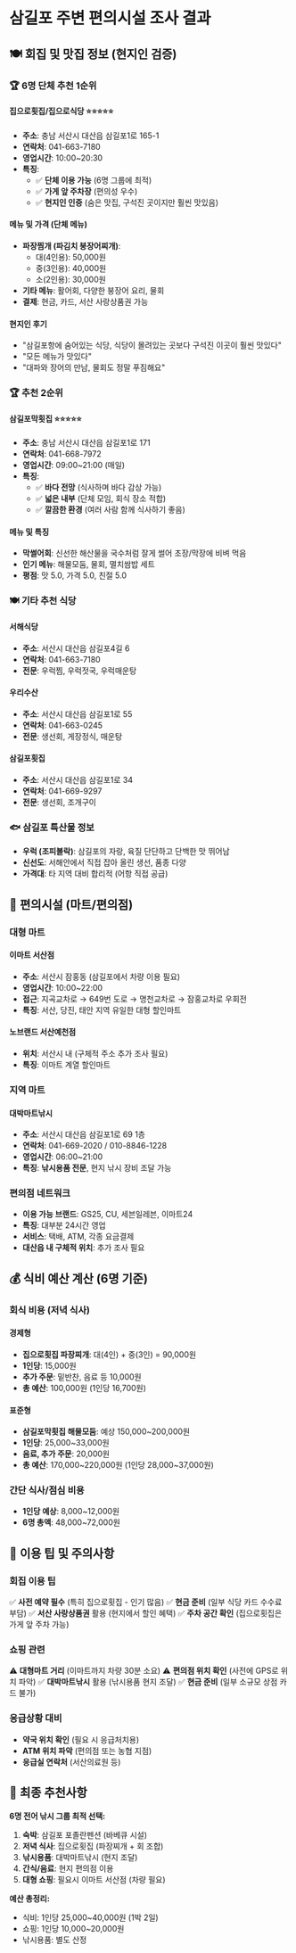 # 삼길포 주변 편의시설 조사 결과

## 🍽️ 회집 및 맛집 정보 (현지인 검증)

### 🏆 6명 단체 추천 1순위
#### 집으로횟집/집으로식당 ⭐⭐⭐⭐⭐
- **주소**: 충남 서산시 대산읍 삼길포1로 165-1
- **연락처**: 041-663-7180
- **영업시간**: 10:00~20:30
- **특징**: 
  - ✅ **단체 이용 가능** (6명 그룹에 최적)
  - ✅ **가게 앞 주차장** (편의성 우수)
  - ✅ **현지인 인증** (숨은 맛집, 구석진 곳이지만 훨씬 맛있음)

#### 메뉴 및 가격 (단체 메뉴)
- **파장찜개 (파김치 붕장어찌개)**: 
  - 대(4인용): 50,000원
  - 중(3인용): 40,000원  
  - 소(2인용): 30,000원
- **기타 메뉴**: 활어회, 다양한 붕장어 요리, 물회
- **결제**: 현금, 카드, 서산 사랑상품권 가능

#### 현지인 후기
- "삼길포항에 숨어있는 식당, 식당이 몰려있는 곳보다 구석진 이곳이 훨씬 맛있다"
- "모든 메뉴가 맛있다"
- "대파와 장어의 만남, 물회도 정말 푸짐해요"

### 🏆 추천 2순위
#### 삼길포막횟집 ⭐⭐⭐⭐⭐
- **주소**: 충남 서산시 대산읍 삼길포1로 171
- **연락처**: 041-668-7972
- **영업시간**: 09:00~21:00 (매일)
- **특징**:
  - ✅ **바다 전망** (식사하며 바다 감상 가능)
  - ✅ **넓은 내부** (단체 모임, 회식 장소 적합)
  - ✅ **깔끔한 환경** (여러 사람 함께 식사하기 좋음)

#### 메뉴 및 특징
- **막썰어회**: 신선한 해산물을 국수처럼 잘게 썰어 초장/막장에 비벼 먹음
- **인기 메뉴**: 해물모둠, 물회, 멸치쌈밥 세트
- **평점**: 맛 5.0, 가격 5.0, 친절 5.0

### 🍽️ 기타 추천 식당

#### 서해식당
- **주소**: 서산시 대산읍 삼길포4길 6
- **연락처**: 041-663-7180
- **전문**: 우럭찜, 우럭젓국, 우럭매운탕

#### 우리수산
- **주소**: 서산시 대산읍 삼길포1로 55  
- **연락처**: 041-663-0245
- **전문**: 생선회, 게장정식, 매운탕

#### 삼길포횟집
- **주소**: 서산시 대산읍 삼길포1로 34
- **연락처**: 041-669-9297
- **전문**: 생선회, 조개구이

### 🐟 삼길포 특산물 정보
- **우럭 (조피볼락)**: 삼길포의 자랑, 육질 단단하고 단백한 맛 뛰어남
- **신선도**: 서해안에서 직접 잡아 올린 생선, 품종 다양
- **가격대**: 타 지역 대비 합리적 (어항 직접 공급)

## 🛒 편의시설 (마트/편의점)

### 대형 마트
#### 이마트 서산점
- **주소**: 서산시 잠홍동 (삼길포에서 차량 이용 필요)
- **영업시간**: 10:00~22:00
- **접근**: 지곡교차로 → 649번 도로 → 명천교차로 → 잠홍교차로 우회전
- **특징**: 서산, 당진, 태안 지역 유일한 대형 할인마트

#### 노브랜드 서산예천점
- **위치**: 서산시 내 (구체적 주소 추가 조사 필요)
- **특징**: 이마트 계열 할인마트

### 지역 마트
#### 대박마트낚시
- **주소**: 서산시 대산읍 삼길포1로 69 1층
- **연락처**: 041-669-2020 / 010-8846-1228
- **영업시간**: 06:00~21:00
- **특징**: **낚시용품 전문**, 현지 낚시 장비 조달 가능

### 편의점 네트워크
- **이용 가능 브랜드**: GS25, CU, 세븐일레븐, 이마트24
- **특징**: 대부분 24시간 영업
- **서비스**: 택배, ATM, 각종 요금결제
- **대산읍 내 구체적 위치**: 추가 조사 필요

## 💰 식비 예산 계산 (6명 기준)

### 회식 비용 (저녁 식사)
#### 경제형
- **집으로횟집 파장찌개**: 대(4인) + 중(3인) = 90,000원
- **1인당**: 15,000원
- **추가 주문**: 밑반찬, 음료 등 10,000원
- **총 예산**: 100,000원 (1인당 16,700원)

#### 표준형  
- **삼길포막횟집 해물모둠**: 예상 150,000~200,000원
- **1인당**: 25,000~33,000원
- **음료, 추가 주문**: 20,000원
- **총 예산**: 170,000~220,000원 (1인당 28,000~37,000원)

### 간단 식사/점심 비용
- **1인당 예상**: 8,000~12,000원
- **6명 총액**: 48,000~72,000원

## 📝 이용 팁 및 주의사항

### 회집 이용 팁
✅ **사전 예약 필수** (특히 집으로횟집 - 인기 많음)
✅ **현금 준비** (일부 식당 카드 수수료 부담)
✅ **서산 사랑상품권** 활용 (현지에서 할인 혜택)
✅ **주차 공간 확인** (집으로횟집은 가게 앞 주차 가능)

### 쇼핑 관련
⚠️ **대형마트 거리** (이마트까지 차량 30분 소요)
⚠️ **편의점 위치 확인** (사전에 GPS로 위치 파악)
✅ **대박마트낚시** 활용 (낚시용품 현지 조달)
✅ **현금 준비** (일부 소규모 상점 카드 불가)

### 응급상황 대비
- **약국 위치 확인** (필요 시 응급처치용)
- **ATM 위치 파악** (편의점 또는 농협 지점)
- **응급실 연락처** (서산의료원 등)

## 🎯 최종 추천사항

**6명 전어 낚시 그룹 최적 선택:**

1. **숙박**: 삼길포 포졸란펜션 (바베큐 시설)
2. **저녁 식사**: 집으로횟집 (파장찌개 + 회 조합)
3. **낚시용품**: 대박마트낚시 (현지 조달)
4. **간식/음료**: 현지 편의점 이용
5. **대형 쇼핑**: 필요시 이마트 서산점 (차량 필요)

**예산 총정리:**
- 식비: 1인당 25,000~40,000원 (1박 2일)
- 쇼핑: 1인당 10,000~20,000원
- 낚시용품: 별도 산정